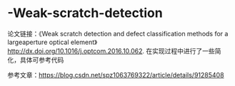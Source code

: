 # -Weak-scratch-detection
论文链接：《Weak scratch detection and defect classification methods for a largeaperture
optical element》http://dx.doi.org/10.1016/j.optcom.2016.10.062.
在实现过程中进行了一些简化，具体可参考代码

参考文章：https://blog.csdn.net/spz1063769322/article/details/91285408
